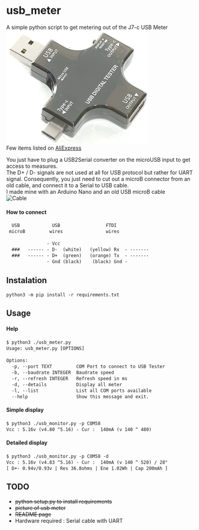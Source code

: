 # usb_meter

A simple python script to get metering out of the J7-c USB Meter<br>
![J7-c](./DSC_0804.jpg "USB Meter")<br>
Few items listed on [AliExpress](https://fr.aliexpress.com/wholesale?catId=0&SearchText=usb+tester++j7-c)

You just have to plug a USB2Serial converter on the microUSB input to get access to measures.<br>
The D+ / D- signals are not used at all for USB protocol but rather for UART signal. Consequently, you just need to cut out a microB connector from an old cable, and connect it to a Serial to USB cable.<br>
I made mine with an Arduino Nano and an old USB microB cable<br>
![Cable](./cable.jpg "Cable")<br>

#### How to connect

```
  USB            USB                 FTDI
 microB         wires                wires
  
               - Vcc            
  ###   ------ - D-  (white)   (yellow) Rx  - -------
  ###   ------ - D+  (green)   (orange) Tx  - -------
               - Gnd (black)    (black) Gnd - 
```

## Instalation 

```
python3 -m pip install -r requirements.txt
```

## Usage

#### Help
```
$ python3 ./usb_meter.py
Usage: usb_meter.py [OPTIONS]

Options:
  -p, --port TEXT         COM Port to connect to USB Tester
  -b, --baudrate INTEGER  Baudrate speed
  -r, --refresh INTEGER   Refresh speed in ms
  -d, --details           Display all meter
  -l, --list              List all COM ports available
  --help                  Show this message and exit.
```

#### Simple display
```
$ python3 ./usb_monitor.py -p COM58 
Vcc : 5.16v (v4.80 ^5.16) - Cur :  140mA (v 140 ^ 480)
```

#### Detailed display
```
$ python3 ./usb_monitor.py -p COM58 -d
Vcc : 5.16v (v4.83 ^5.16) - Cur :  140mA (v 140 ^ 520) / 28°
[ D+- 0.94v/0.93v | Res 36.8ohms | Ene 1.02Wh | Cap 200mAh ]
```

## TODO
* ~~python setup.py to install requirements~~
* ~~picture of usb meter~~
* ~~README page~~
* Hardware required : Serial cable with UART
